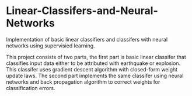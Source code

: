 # Linear-Classifers-and-Neural-Networks
Implementation of basic linear classifiers and classifers with neural networks using supervisied learning.

This project consists of two parts, the first part is basic linear classifer that classifies input data either to be attributed with earthquake or explosion.
This classifer uses gradient descent algorithm with closed-form weight update laws. The second part implements the same classifer using neural networks and 
back propagation algorithm to correct weights for classification errors.
